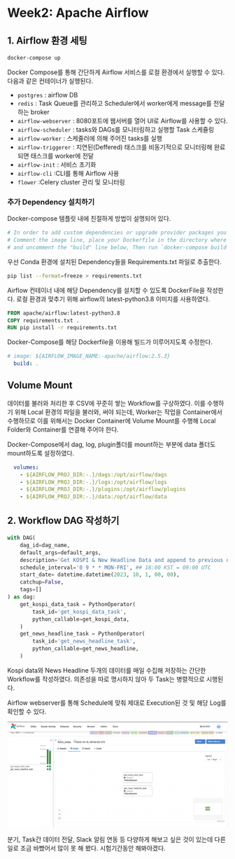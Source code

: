 # Week2: Apache Airflow

## 1. Airflow 환경 세팅

```bash
docker-compose up
```

Docker Compose를 통해 간단하게 Airflow 서비스를 로컬 환경에서 실행할 수 있다. 다음과 같은 컨테이너가 실행된다.

- `postgres` : airflow DB
- `redis` : Task Queue를 관리하고 Scheduler에서 worker에게 message를 전달하는 broker
- `airflow-webserver` : 8080포트에 웹서버를 열어 UI로 Airflow를 사용할 수 있다.
- `airflow-scheduler` : tasks와 DAGs를 모니터링하고 실행할 Task 스케쥴링
- `airflow-worker` : 스케줄러에 의해 주어진 tasks를 실행
- `airflow-triggerer` : 지연된(Deffered) 태스크를 비동기적으로 모니터링해 완료되면 태스크를 worker에 전달
- `airflow-init` : 서비스 초기화
- `airflow-cli` :CLI를 통해 Airflow 사용
- `flower` :Celery cluster 관리 및 모니터링



### 추가 Dependency 설치하기

Docker-compose 템플릿 내에 친절하게 방법이 설명되어 있다.

```yaml
# In order to add custom dependencies or upgrade provider packages you can use your extended image.
# Comment the image line, place your Dockerfile in the directory where you placed the docker-compose.yaml
# and uncomment the "build" line below, Then run `docker-compose build` to build the images.
```



우선 Conda 환경에 설치된 Dependency들을 Requirements.txt 파일로 추출한다.

```bash
pip list --format=freeze > requirements.txt
```

Airflow 컨테이너 내에 해당 Dependency를 설치할 수 있도록 DockerFile을 작성한다. 로컬 환경과 맞추기 위해 airflow의 latest-python3.8 이미지를 사용하였다.

```dockerfile
FROM apache/airflow:latest-python3.8
COPY requirements.txt .
RUN pip install -r requirements.txt
```

Docker-Compose를 해당 Dockerfile을 이용해 빌드가 이루어지도록 수정한다.

```yaml
# image: ${AIRFLOW_IMAGE_NAME:-apache/airflow:2.5.3}
  build: .
```





## Volume Mount

데이터를 불러와 처리한 후 CSV에 꾸준히 쌓는 Workflow를 구상하였다. 이를 수행하기 위해 Local 환경의 파일을 불러와, 써야 되는데, Worker는 작업을 Container에서 수행하므로 이를 위해서는 Docker Container에 Volume Mount를 수행해 Local Folder와 Container를 연결해 주어야 한다.

Docker-Compose에서 dag, log, plugin폴더를 mount하는 부분에 data 폴더도 mount하도록 설정하였다.

```yaml
  volumes:
    - ${AIRFLOW_PROJ_DIR:-.}/dags:/opt/airflow/dags
    - ${AIRFLOW_PROJ_DIR:-.}/logs:/opt/airflow/logs
    - ${AIRFLOW_PROJ_DIR:-.}/plugins:/opt/airflow/plugins
    - ${AIRFLOW_PROJ_DIR:-.}/data:/opt/airflow/data
```





## 2. Workflow DAG 작성하기

```python
with DAG(
    dag_id=dag_name,
    default_args=default_args,
    description='Get KOSPI & New Headline Data and append to previous data every 6pm on weekdays',
    schedule_interval='0 9 * * MON-FRI', ## 18:00 KST = 09:00 UTC
    start_date= datetime.datetime(2023, 10, 1, 00, 00),
    catchup=False,
    tags=[]
) as dag:
    get_kospi_data_task = PythonOperator(
        task_id='get_kospi_data_task',
        python_callable=get_kospi_data,
    )
    get_news_headline_task = PythonOperator(
        task_id='get_news_headline_task',
        python_callable=get_news_headline,
    )
```

Kospi data와 News Headline 두개의 데이터를 매일 수집해 저장하는 간단한 Workflow를 작성하였다. 의존성을 따로 명시하지 않아 두 Task는 병렬적으로 시행된다.



Airflow webserver를 통해 Schedule에 맞춰 제대로 Execution된 것 및 해당 Log를 확인할 수 있다.

![workflow](./images/workflow.png)

분기, Task간 데이터 전달, Slack 알림 연동 등 다양하게 해보고 싶은 것이 있는데 다른 일로 조금 바빴어서 많이 못 해 봤다. 시험기간동안 해봐야겠다.
